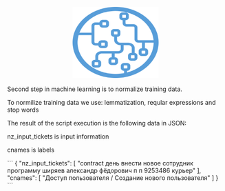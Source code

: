 <p align="center">
  <a href="http://projector.tensorflow.org/">
    <img src="./ml_logo.png" alt="Bootstrap logo" width="200" height="165">
 </a>
</p>

<p>Second step in machine learning is to normalize training data.</p>

<p>To normilize training data we use: lemmatization, reqular expressions and stop words</p>


<p>The result of the script execution is the following data in JSON: </p>
<p>nz_input_tickets is input information </p>
<p>cnames is labels </p>
```
{
    "nz_input_tickets": [
        "contract день внести новое сотрудник программу ширяев александр фёдорович п п 9253486 курьер"
    ],
    "cnames": [
        "Доступ пользователя / Создание нового пользователя"
    ]
}
```
